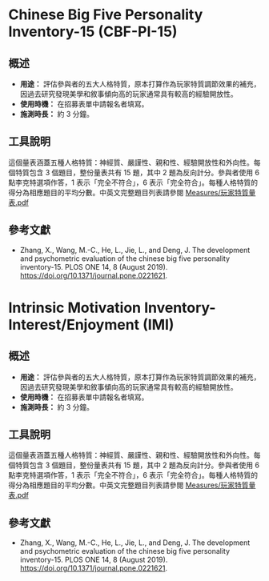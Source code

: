 # Chinese Big Five Personality Inventory-15 (CBF-PI-15)

## 概述

- **用途：** 評估參與者的五大人格特質，原本打算作為玩家特質調節效果的補充，因過去研究發現美學和敘事傾向高的玩家通常具有較高的經驗開放性。
- **使用時機：** 在招募表單中請報名者填寫。
- **施測時長：** 約 3 分鐘。

## 工具說明

這個量表涵蓋五種人格特質：神經質、嚴謹性、親和性、經驗開放性和外向性。每個特質包含 3 個題目，整份量表共有 15 題，其中 2 題為反向計分。參與者使用 6 點李克特選項作答，1 表示「完全不符合」，6 表示「完全符合」。每種人格特質的得分為相應題目的平均分數。中英文完整題目列表請參閱 [Measures/玩家特質量表.pdf](玩家特質量表.pdf)

## 參考文獻

- Zhang, X., Wang, M.-C., He, L., Jie, L., and Deng, J. The development and psychometric evaluation of the chinese big five personality inventory-15. PLOS ONE 14, 8 (August 2019). https://doi.org/10.1371/journal.pone.0221621.

# Intrinsic Motivation Inventory-Interest/Enjoyment (IMI)

## 概述

- **用途：** 評估參與者的五大人格特質，原本打算作為玩家特質調節效果的補充，因過去研究發現美學和敘事傾向高的玩家通常具有較高的經驗開放性。
- **使用時機：** 在招募表單中請報名者填寫。
- **施測時長：** 約 3 分鐘。

## 工具說明

這個量表涵蓋五種人格特質：神經質、嚴謹性、親和性、經驗開放性和外向性。每個特質包含 3 個題目，整份量表共有 15 題，其中 2 題為反向計分。參與者使用 6 點李克特選項作答，1 表示「完全不符合」，6 表示「完全符合」。每種人格特質的得分為相應題目的平均分數。中英文完整題目列表請參閱 [Measures/玩家特質量表.pdf](玩家特質量表.pdf)

## 參考文獻

- Zhang, X., Wang, M.-C., He, L., Jie, L., and Deng, J. The development and psychometric evaluation of the chinese big five personality inventory-15. PLOS ONE 14, 8 (August 2019). https://doi.org/10.1371/journal.pone.0221621.
